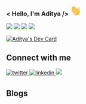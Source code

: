 <h3> < Hello, I'm Aditya /> <img src="https://raw.githubusercontent.com/ABSphreak/ABSphreak/master/gifs/Hi.gif" width="30px"> </h3> 

![](https://raw.githubusercontent.com/adityash1/github-stats/master/generated/overview.svg#gh-dark-mode-only)
![](https://raw.githubusercontent.com/adityash1/github-stats/master/generated/overview.svg#gh-light-mode-only)
![](https://raw.githubusercontent.com/adityash1/github-stats/master/generated/languages.svg#gh-dark-mode-only)
![](https://raw.githubusercontent.com/adityash1/github-stats/master/generated/languages.svg#gh-light-mode-only)

<a href="https://app.daily.dev/aditya_sh1">
  <img height="300em" src="https://github.com/adityash1/adityash1/blob/main/devcard.svg" width="300" alt="Aditya's Dev Card"/>
</a>

## Connect with me  
<a href="https://twitter.com/adityash_twt" target="_blank">
<img src=https://img.shields.io/badge/twitter-%2300acee.svg?&style=for-the-badge&logo=twitter&logoColor=white alt=twitter style="margin-bottom: 5px;" />
</a>
<a href="https://www.linkedin.com/in/aditya-sharma-8b98701b4/" target="_blank">
<img src=https://img.shields.io/badge/linkedin-%231E77B5.svg?&style=for-the-badge&logo=linkedin&logoColor=white alt=linkedin style="margin-bottom: 5px;" />
</a> 
<a href = "mailto:aditya167411@gmail.com" target = "_blank">
<img src="https://img.shields.io/badge/gmail-D14836?&style=for-the-badge&logo=gmail&logoColor=white" />
</a>
</div> 

## Blogs
<!-- HASHNODE:START -->
<!-- HASHNODE:END -->

